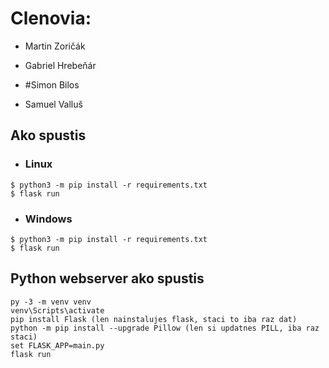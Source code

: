 
# Clenovia:
- Martin Zoričák

- Gabriel Hrebeňár

- #Simon Bilos

- Samuel Valluš

## Ako spustis
- ### Linux
```
$ python3 -m pip install -r requirements.txt
$ flask run
```

- ### Windows
```
$ python3 -m pip install -r requirements.txt
$ flask run
```

## Python webserver ako spustis
```
py -3 -m venv venv
venv\Scripts\activate
pip install Flask (len nainstalujes flask, staci to iba raz dat)
python -m pip install --upgrade Pillow (len si updatnes PILL, iba raz staci)
set FLASK_APP=main.py
flask run

```